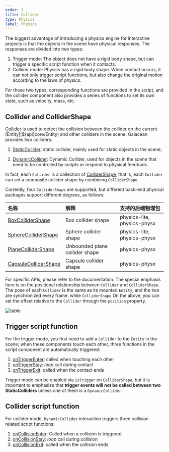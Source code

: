 ```yaml
---
order: 3 
title: Collider 
type: Physics
label: Physics
---
```


The biggest advantage of introducing a physics engine for interactive projects is that the objects in the scene have
physical responses. The responses are divided into two types:

1. Trigger mode: The object does not have a rigid body shape, but can trigger a specific script function when it
   contacts.
2. Collider mode: Physics has a rigid body shape. When contact occurs, it can not only trigger script functions, but
   also change the original motion according to the laws of physics.

For these two types, corresponding functions are provided in the script, and the collider component also provides a
series of functions to set its own state, such as velocity, mass, etc.

## Collider and ColliderShape

[Collider](${api}core/Collider) is used to detect the collision between the collider on the
current [Entity](${api}core/Entity) and other colliders in the scene. Galacean provides two colliders:

1. [StaticCollider](${api}core/StaticCollider): static collider, mainly used for static objects in the scene;

<playground src="physx-collision-detection.ts"></playground>

2. [DynamicCollider](${api}core/DynamicCollider): Dynamic Collider, used for objects in the scene that need to be
   controlled by scripts or respond to physical feedback.

<playground src="physx-compound.ts"></playground>

In fact, each `Collider` is a collection of [ColliderShape](${api}core/ColliderShape), that is, each `Collider` can set
a composite collider shape by combining `ColliderShape`.

Currently, four `ColliderShape` are supported, but different back-end physical packages support different degrees, as
follows:

| 名称 | 解释                             | 支持的后端物理包                    |
| :--- |:-------------------------------|:----------------------------|
| [BoxColliderShape](${api}core/BoxColliderShape) | Box collider shape             | physics-lite, physics-physx |
| [SphereColliderShape](${api}core/SphereColliderShape) | Sphere collider shape          | physics-lite, physics-physx |
| [PlaneColliderShape](${api}core/PlaneColliderShape) | Unbounded plane collider shape | physics-physx |
| [CapsuleColliderShape](${api}core/CapsuleColliderShape) | Capsule collider shape         | physics-physx |

For specific APIs, please refer to the documentation. The special emphasis here is on the positional relationship
between `Collider` and `ColliderShape`. The pose of each `Collider` is the same as its mounted `Entity`, and the two are
synchronized every frame. while `ColliderShape`
On the above, you can set the offset relative to the `Collider` through the `position` property.

![table](https://mdn.alipayobjects.com/huamei_vvspai/afts/img/A*erlGRKk7dNMAAAAAAAAAAAAADsqFAQ/original)

## Trigger script function

For the trigger mode, you first need to add a `Collider` to the `Entity` in the scene; when these components touch each
other, three functions in the script component are automatically triggered:

1. [onTriggerEnter](${docs}script-cn#ontriggerenter): called when touching each other
2. [onTriggerStay](${docs}script-cn#ontriggerstay): *loop* call during contact
3. [onTriggerExit](${docs}script-cn#ontriggerexit): called when the contact ends

Trigger mode can be enabled via `isTrigger` on `ColliderShape`, but it is important to emphasize that **trigger events
will not be called between two StaticColliders** unless one of them is a `DynamicCollider`.

## Collider script function

For collider mode, `DynamicCollider` interaction triggers three collision related script functions:

1. [onCollisionEnter](${docs}script-cn#oncollisionenter): Called when a collision is triggered
2. [onCollisionStay](${docs}script-cn#oncollisionstay): *loop* call during collision
3. [onCollisionExit](${docs}script-cn#oncollisionexit): called when the collision ends
